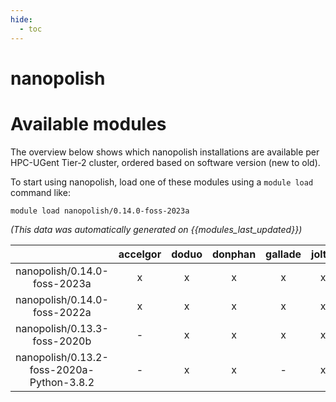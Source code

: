 ```yaml
---
hide:
  - toc
---
```


nanopolish
==========

# Available modules


The overview below shows which nanopolish installations are available per HPC-UGent Tier-2 cluster, ordered based on software version (new to old).

To start using nanopolish, load one of these modules using a `module load` command like:

```shell
module load nanopolish/0.14.0-foss-2023a
```

*(This data was automatically generated on {{modules_last_updated}})*  

| |accelgor|doduo|donphan|gallade|joltik|shinx|skitty|
| :---: | :---: | :---: | :---: | :---: | :---: | :---: | :---: |
|nanopolish/0.14.0-foss-2023a|x|x|x|x|x|x|x|
|nanopolish/0.14.0-foss-2022a|x|x|x|x|x|-|-|
|nanopolish/0.13.3-foss-2020b|-|x|x|x|x|-|-|
|nanopolish/0.13.2-foss-2020a-Python-3.8.2|-|x|x|-|x|-|-|
